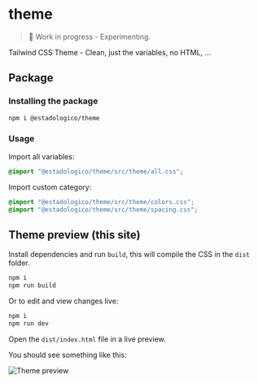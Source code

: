 # theme

> 🚧 Work in progress - Experimenting.

Tailwind CSS Theme - Clean, just the variables, no HTML, ...

## Package

### Installing the package

```sh
npm i @estadologico/theme
```

### Usage

Import all variables:

```css
@import "@estadologico/theme/src/theme/all.css";
```

Import custom category:

```css
@import "@estadologico/theme/src/theme/colors.css";
@import "@estadologico/theme/src/theme/spacing.css";
```

## Theme preview (this site)

Install dependencies and run `build`, this will compile the CSS in the `dist` folder.

```bash
npm i
npm run build
```

Or to edit and view changes live:

```bash
npm i
npm run dev
```

Open the `dist/index.html` file in a live preview.

You should see something like this:

![Theme preview](https://raw.githubusercontent.com/manumorante/theme/refs/heads/main/src/assets/screenshot.png)

